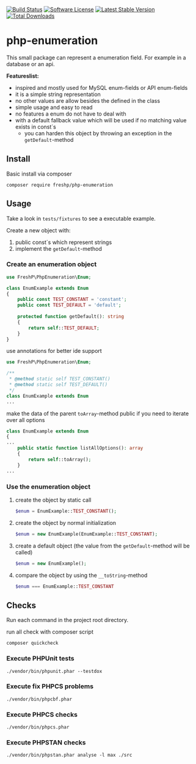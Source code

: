 [![Build Status](https://travis-ci.org/freshp/php-enumeration.svg?branch=master)](https://travis-ci.org/freshp/php-enumeration)
[![Software License](https://img.shields.io/badge/license-MIT-brightgreen.svg)](LICENSE)
[![Latest Stable Version](https://poser.pugx.org/freshp/php-enumeration/v/stable)](https://packagist.org/packages/freshp/php-enumeration)
[![Total Downloads](https://poser.pugx.org/freshp/php-enumeration/downloads)](https://packagist.org/packages/freshp/php-enumeration)

# php-enumeration

This small package can represent a enumeration field. For example in a database or an api.

**Featureslist:** 
* inspired and mostly used for MySQL enum-fields or API enum-fields
* it is a simple string representation
* no other values are allow besides the defined in the class
* simple usage and easy to read
* no features a enum do not have to deal with
* with a default fallback value which will be used if no matching value exists in const´s
   * you can harden this object by throwing an exception in the `getDefault`-method 

## Install

Basic install via composer
```
composer require freshp/php-enumeration
```

##  Usage

Take a look in `tests/fixtures` to see a executable example.

Create a new object with:
1. public const´s which represent strings
2. implement the `getDefault`-method
 
### Create an enumeration object
```php
use FreshP\PhpEnumeration\Enum;

class EnumExample extends Enum
{
    public const TEST_CONSTANT = 'constant';
    public const TEST_DEFAULT = 'default';
    
    protected function getDefault(): string
    {
        return self::TEST_DEFAULT;
    }
}
```

use annotations for better ide support

```php
use FreshP\PhpEnumeration\Enum;

/**
 * @method static self TEST_CONSTANT()
 * @method static self TEST_DEFAULT()
 */
class EnumExample extends Enum
...
```

make the data of the parent `toArray`-method public if you need to iterate over all options

```php
class EnumExample extends Enum
{
...
    public static function listAllOptions(): array
    {
        return self::toArray();
    }
...
```

### Use the enumeration object
1. create the object by static call
    ```php
    $enum = EnumExample::TEST_CONSTANT();
    ```

1. create the object by normal initialization
    ```php
    $enum = new EnumExample(EnumExample::TEST_CONSTANT);
    ```
   
1. create a default object (the value from the `getDefault`-method will be called)
    ```php
    $enum = new EnumExample();
    ```
   
1. compare the object by using the `__toString`-method
    ```php
   $enum === EnumExample::TEST_CONSTANT
    ```

## Checks
Run each command in the project root directory.

run all check with composer script
```
composer quickcheck
```

### Execute PHPUnit tests
```
./vendor/bin/phpunit.phar --testdox
```

### Execute fix PHPCS problems
```
./vendor/bin/phpcbf.phar
```

### Execute PHPCS checks
```
./vendor/bin/phpcs.phar
```

### Execute PHPSTAN checks
```
./vendor/bin/phpstan.phar analyse -l max ./src
```
